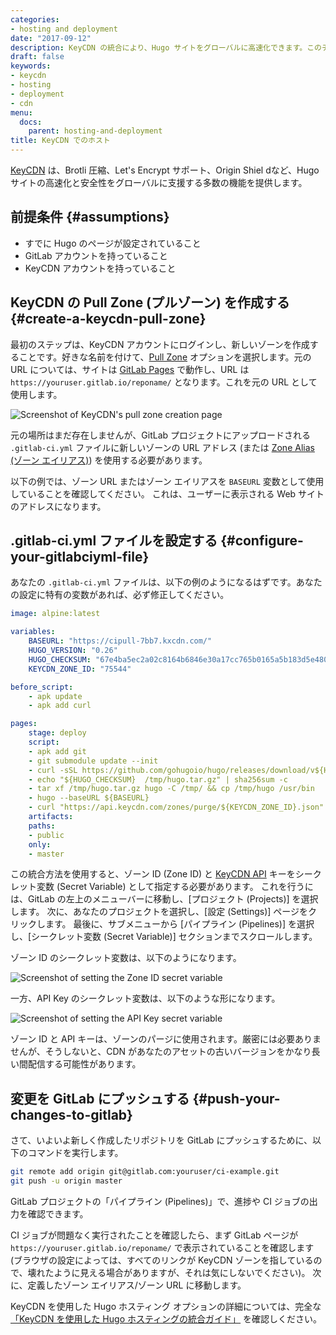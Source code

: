 ```yaml
---
categories:
- hosting and deployment
date: "2017-09-12"
description: KeyCDN の統合により、Hugo サイトをグローバルに高速化できます。このチュートリアルでは、静的サイトを KeyCDN プルゾーンの背後にある GitLab Pages として設定する方法を紹介します。
draft: false
keywords:
- keycdn
- hosting
- deployment
- cdn
menu:
  docs:
    parent: hosting-and-deployment
title: KeyCDN でのホスト
---
```


[KeyCDN](https://www.keycdn.com/) は、Brotli 圧縮、Let's Encrypt サポート、Origin Shiel dなど、Hugo サイトの高速化と安全性をグローバルに支援する多数の機能を提供します。

## 前提条件 {#assumptions}

- すでに Hugo のページが設定されていること
- GitLab アカウントを持っていること
- KeyCDN アカウントを持っていること

## KeyCDN の Pull Zone (プルゾーン) を作成する {#create-a-keycdn-pull-zone}

最初のステップは、KeyCDN アカウントにログインし、新しいゾーンを作成することです。好きな名前を付けて、[Pull Zone](https://www.keycdn.com/support/create-a-pull-zone/) オプションを選択します。元の URL については、サイトは [GitLab Pages](https://docs.gitlab.com/ee/user/project/pages/getting_started_part_one.html) で動作し、URL は `https://youruser.gitlab.io/reponame/` となります。これを元の URL として使用します。

![Screenshot of KeyCDN's pull zone creation page](/images/hosting-and-deployment/hosting-on-keycdn/keycdn-pull-zone.png)

元の場所はまだ存在しませんが、GitLab プロジェクトにアップロードされる `.gitlab-ci.yml` ファイルに新しいゾーンの  URL アドレス (または [Zone Alias (ゾーン エイリアス)](https://www.keycdn.com/support/create-a-zone-alias/)) を使用する必要があります。

以下の例では、ゾーン URL またはゾーン エイリアスを `BASEURL` 変数として使用していることを確認してください。 これは、ユーザーに表示される Web サイトのアドレスになります。

## .gitlab-ci.yml ファイルを設定する {#configure-your-gitlabciyml-file}

あなたの `.gitlab-ci.yml` ファイルは、以下の例のようになるはずです。あなたの設定に特有の変数があれば、必ず修正してください。

```yml
image: alpine:latest

variables:
    BASEURL: "https://cipull-7bb7.kxcdn.com/"
    HUGO_VERSION: "0.26"
    HUGO_CHECKSUM: "67e4ba5ec2a02c8164b6846e30a17cc765b0165a5b183d5e480149baf54e1a50"
    KEYCDN_ZONE_ID: "75544"

before_script:
    - apk update
    - apk add curl

pages:
    stage: deploy
    script:
    - apk add git
    - git submodule update --init
    - curl -sSL https://github.com/gohugoio/hugo/releases/download/v${HUGO_VERSION}/hugo_${HUGO_VERSION}_Linux-64bit.tar.gz -o /tmp/hugo.tar.gz
    - echo "${HUGO_CHECKSUM}  /tmp/hugo.tar.gz" | sha256sum -c
    - tar xf /tmp/hugo.tar.gz hugo -C /tmp/ && cp /tmp/hugo /usr/bin
    - hugo --baseURL ${BASEURL}
    - curl "https://api.keycdn.com/zones/purge/${KEYCDN_ZONE_ID}.json" -u "${KEYCDN_API_KEY}:"
    artifacts:
    paths:
    - public
    only:
    - master
```

この統合方法を使用すると、ゾーン ID (Zone ID) と [KeyCDN API](https://www.keycdn.com/api) キーをシークレット変数 (Secret Variable) として指定する必要があります。 これを行うには、GitLab の左上のメニューバーに移動し、[プロジェクト (Projects)] を選択します。 次に、あなたのプロジェクトを選択し、[設定 (Settings)] ページをクリックします。 最後に、サブメニューから [パイプライン (Pipelines)] を選択し、[シークレット変数 (Secret Variable)] セクションまでスクロールします。

ゾーン ID のシークレット変数は、以下のようになります。

![Screenshot of setting the Zone ID secret variable](/images/hosting-and-deployment/hosting-on-keycdn/secret-zone-id.png)

一方、API Key のシークレット変数は、以下のような形になります。

![Screenshot of setting the API Key secret variable](/images/hosting-and-deployment/hosting-on-keycdn/secret-api-key.png)

ゾーン ID と API キーは、ゾーンのパージに使用されます。厳密には必要ありませんが、そうしないと、CDN があなたのアセットの古いバージョンをかなり長い間配信する可能性があります。

## 変更を GitLab にプッシュする {#push-your-changes-to-gitlab}

さて、いよいよ新しく作成したリポジトリを GitLab にプッシュするために、以下のコマンドを実行します。

```bash
git remote add origin git@gitlab.com:youruser/ci-example.git
git push -u origin master
```

GitLab プロジェクトの「パイプライン (Pipelines)」で、進捗や CI ジョブの出力を確認できます。

CI ジョブが問題なく実行されたことを確認したら、まず GitLab ページが `https://youruser.gitlab.io/reponame/` で表示されていることを確認します (ブラウザの設定によっては、すべてのリンクが KeyCDN ゾーンを指しているので、壊れたように見える場合がありますが、それは気にしないでください)。 次に、定義したゾーン エイリアス/ゾーン URL に移動します。

KeyCDN を使用した Hugo ホスティング オプションの詳細については、完全な [「KeyCDN を使用した Hugo ホスティングの統合ガイド」](https://www.keycdn.com/support/hugo-hosting/) を確認しください。
